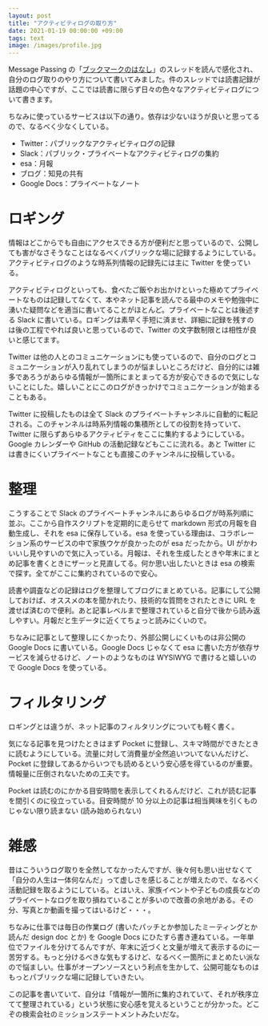 ```yaml
---
layout: post
title: "アクティビティログの取り方"
date: 2021-01-19 00:00:00 +09:00
tags: text
image: /images/profile.jpg
---
```


Message Passing の「[ブックマークのはなし](https://messagepassing.github.io/005-bookmark/01-morrita/)」のスレッドを読んで感化され、自分のログ取りのやり方について書いてみました。件のスレッドでは読書記録が話題の中心ですが、ここでは読書に限らず日々の色々なアクティビティログについて書きます。

ちなみに使っているサービスは以下の通り。依存は少ないほうが良いと思ってるので、なるべく少なくしている。

- Twitter：パブリックなアクティビティログの記録
- Slack：パブリック・プライベートなアクティビティログの集約
- esa：月報
- ブログ：知見の共有
- Google Docs：プライベートなノート

# ロギング

情報はどこからでも自由にアクセスできる方が便利だと思っているので、公開しても害がなさそうなことはなるべくパブリックな場に記録するようにしている。アクティビティログのような時系列情報の記録先には主に Twitter を使っている。

アクティビティログといっても、食べたご飯やお出かけといった極めてプライベートなものは記録してなくて、本やネット記事を読んでる最中のメモや勉強中に湧いた疑問などを適当に書いてることがほとんど。プライベートなことは後述する Slack に書いている。ロギングは素早く手短に済ませ、詳細に記録を残すのは後の工程でやれば良いと思っているので、Twitter の文字数制限とは相性が良いと感じてます。

Twitter は他の人とのコミュニケーションにも使っているので、自分のログとコミュニケーションが入り乱れてしまうのが悩ましいところだけど、自分的には雑多であろうがあらゆる情報が一箇所にまとまってる方が安心できるので気にしないことにした。嬉しいことにこのログがきっかけでコミュニケーションが始まることもある。

Twitter に投稿したものは全て Slack のプライベートチャンネルに自動的に転記される。このチャンネルは時系列情報の集積所としての役割を持っていて、Twitter に限らずあらゆるアクティビティをここに集約するようにしている。Google カレンダーや GitHub の活動記録などもここに流れる。あと Twitter には書きにくいプライベートなことも直接このチャンネルに投稿している。

# 整理

こうすることで Slack のプライベートチャンネルにあらゆるログが時系列順に並ぶ。ここから自作スクリプトを定期的に走らせて markdown 形式の月報を自動生成し、それを esa に保存している。esa を使っている理由は、コラボレーション系のサービスの中で家族ウケが良かったのが esa だったから。UI がかわいいし見やすいので気に入っている。月報は、それを生成したときや年末にまとめ記事を書くときにザーッと見直してる。何か思い出したいときは esa の検索で探す。全てがここに集約されているので安心。

読書や調査などの記録はログを整理してブログにまとめている。記事にして公開しておけば、オススメの本を聞かれたり、技術的な質問をされたときに URL を渡せば済むので便利。あと記事レベルまで整理されていると自分で後から読み返しやすい。月報だと生データに近くてちょっと読みにくいので。

ちなみに記事として整理しにくかったり、外部公開しにくいものは非公開の Google Docs に書いている。Google Docs じゃなくて esa に書いた方が依存サービスを減らせるけど、ノートのようなものは WYSIWYG で書けると嬉しいので Google Docs を使っている。

# フィルタリング

ロギングとは違うが、ネット記事のフィルタリングについても軽く書く。

気になる記事を見つけたときはまず Pocket に登録し、スキマ時間ができたときに読むようにしている。流量に対して消費量が全然追いついてないんだけど、Pocket に登録してあるからいつでも読めるという安心感を得ているのが重要。情報量に圧倒されないための工夫です。

Pocket は読むのにかかる目安時間を表示してくれるんだけど、これが読む記事を間引くのに役立っている。目安時間が 10 分以上の記事は相当興味を引くものじゃない限り読まない (読み始められない)

# 雑感

昔はこういうログ取りを全然してなかったんですが、後々何も思い出せなくて「自分の人生は一体何なんだ」って虚しさを感じることが増えたので、なるべく活動記録を取るようにしている。とはいえ、家族イベントや子どもの成長などのプライベートなログを取り損ねていることが多いので改善の余地がある。その分、写真とか動画を撮ってはいるけど・・・。

ちなみに仕事では毎日の作業ログ (書いたパッチとか参加したミーティングとか読んだ design doc とか) を Google Docs にひたすら書き連ねている。一年単位でファイルを分けてるんですが、年末に近づくと文量が増えて表示するのに一苦労する。もっと分けるべきな気もするけど、なるべく一箇所にまとめたい派なので悩ましい。仕事がオープンソースという利点を生かして、公開可能なものはもっとパブリックな場に記録していきたい。

この記事を書いていて、自分は「情報が一箇所に集約されていて、それが秩序立てて整理されている」という状態に安心感を覚えるということが分かった。どこぞの検索会社のミッションステートメントみたいだな。